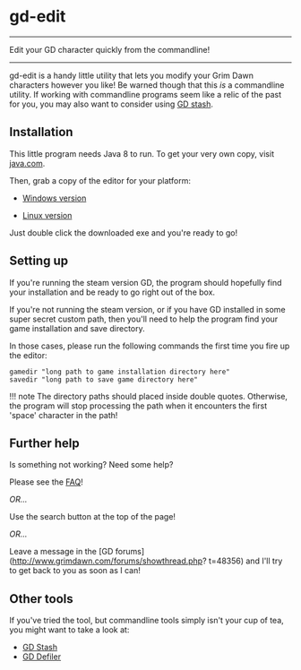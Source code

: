 # gd-edit

---

Edit your GD character quickly from the commandline!

---

gd-edit is a handy little utility that lets you modify your Grim Dawn
characters however you like! Be warned though that this *is* a commandline
utility. If working with commandline programs seem like a relic of the past for
you, you may also want to consider using [GD
stash](http://www.grimdawn.com/forums/showthread.php?t=23414).

## Installation
This little program needs Java 8 to run. To get your very own copy, visit
[java.com](https://java.com/download/).

Then, grab a copy of the editor for your platform:

- [Windows version](http://tiny.cc/gdedexe)

- [Linux version](http://tiny.cc/gdednixbin)

Just double click the downloaded exe and you're ready to go!

## Setting up
If you're running the steam version GD, the program should hopefully find your
installation and be ready to go right out of the box.

If you're not running the steam version, or if you have GD installed in some
super secret custom path, then you'll need to help the program find your game
installation and save directory.

In those cases, please run the following commands the first time you fire up
the editor:

```
gamedir "long path to game installation directory here"
savedir "long path to save game directory here"
```

!!! note
    The directory paths should placed inside double quotes. Otherwise, the program
    will stop processing the path when it encounters the first 'space' character in
    the path!

## Further help
Is something not working? Need some help?

Please see the [FAQ](faq.md)!

*OR...*

Use the search button at the top of the page!

*OR...*

Leave a message in the [GD forums](http://www.grimdawn.com/forums/showthread.php?
t=48356) and I'll try to get back to you as soon as I can!

## Other tools
If you've tried the tool, but commandline tools simply isn't your cup of tea,
you might want to take a look at:

- [GD Stash](http://www.grimdawn.com/forums/showthread.php?t=23414)
- [GD Defiler](http://www.grimdawn.com/forums/showthread.php?t=9343)
